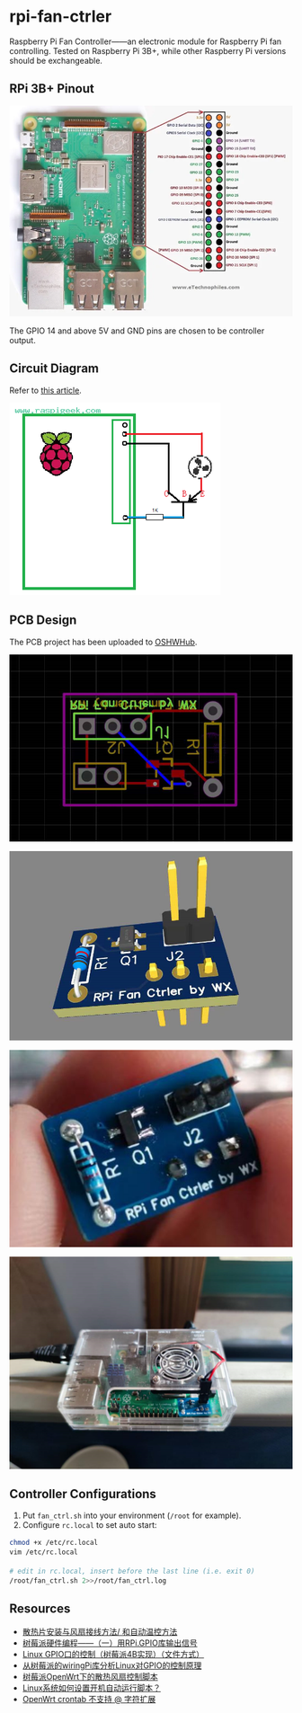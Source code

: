# rpi-fan-ctrler

Raspberry Pi Fan Controller——an electronic module for Raspberry Pi fan controlling. Tested on Raspberry Pi 3B+, while other Raspberry Pi versions should be exchangeable.

## RPi 3B+ Pinout

![Raspberry Pi 3 B+ Pinout](media/ngcb40.webp)

The GPIO 14 and above 5V and GND pins are chosen to be controller output.

## Circuit Diagram

Refer to [this article](http://www.raspigeek.com/index.php?c=read&id=126&page=1).

![Image](media/014818_IMnFE6.png)

## PCB Design

The PCB project has been uploaded to [OSHWHub](https://oshwhub.com/wuxinzju/rpi_fan_controller).

![image-20220421222219354](media/image-20220421222219354.png)

![image-20220421222224476](media/image-20220421222224476.png)

![img](media/5UiKTdkbuwQE8DVg5nmOoOX4pEJtTx4F6eU5M4tp.jpeg)

![image-20220421222251247](media/image-20220421222251247.png)

## Controller Configurations

1. Put `fan_ctrl.sh` into your environment (`/root` for example). 
2. Configure `rc.local` to set auto start:

```bash
chmod +x /etc/rc.local
vim /etc/rc.local

# edit in rc.local, insert before the last line (i.e. exit 0)
/root/fan_ctrl.sh 2>>/root/fan_ctrl.log
```

## Resources

- [散热片安装与风扇接线方法/ 和自动温控方法](http://www.raspigeek.com/index.php?c=read&id=126&page=1)
- [树莓派硬件编程——（一）用RPi.GPIO库输出信号](https://blog.csdn.net/u014663232/article/details/105609099)
- [Linux GPIO口的控制（树莓派4B实现）（文件方式）](https://blog.csdn.net/zhou865612640/article/details/106465704)
- [从树莓派的wiringPi库分析Linux对GPIO的控制原理](https://xuanxuanblingbling.github.io/iot/2020/07/01/gpio/)
- [树莓派OpenWrt下的散热风扇控制脚本](https://www.gooneyryan.com/archives/913)
- [Linux系统如何设置开机自动运行脚本？ ](https://www.cnblogs.com/yychuyu/p/13095732.html)
- [OpenWrt crontab 不支持 @ 字符扩展](https://blog.csdn.net/Hsin96/article/details/124326794?spm=1001.2014.3001.5501)

